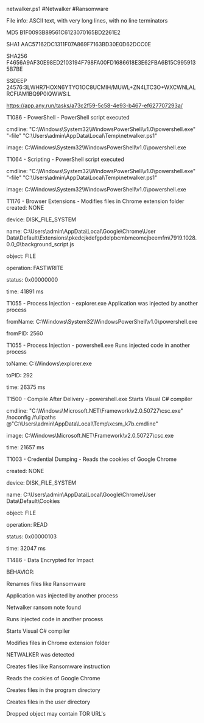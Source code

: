netwalker.ps1
#Netwalker #Ransomware

File info: ASCII text, with very long lines, with no line terminators

MD5 
B1F0093B89561C6123070165BD2261E2

SHA1 
AAC57162DC1311F07A869F7163BD30E0D62DCC0E

SHA256 
F4656A9AF30E98ED2103194F798FA00FD1686618E3E62FBA6B15C9959135B7BE

SSDEEP 
24576:3LWHR7HOXN6YTYO1OC8UCMIH/MUWL+ZN4LTC3O+WXCWNLALRCFIAM1BQ9P0IQWWS:L

https://app.any.run/tasks/a73c2f59-5c58-4e93-b467-ef627707293a/

T1086 - PowerShell - PowerShell script executed

cmdline: "C:\Windows\System32\WindowsPowerShell\v1.0\powershell.exe" "-file" "C:\Users\admin\AppData\Local\Temp\netwalker.ps1"

image: C:\Windows\System32\WindowsPowerShell\v1.0\powershell.exe


T1064 - Scripting -  PowerShell script executed

cmdline: "C:\Windows\System32\WindowsPowerShell\v1.0\powershell.exe" "-file" "C:\Users\admin\AppData\Local\Temp\netwalker.ps1"

image: C:\Windows\System32\WindowsPowerShell\v1.0\powershell.exe


T1176 - Browser Extensions - Modifies files in Chrome extension folder
created: NONE

device: DISK_FILE_SYSTEM

name: C:\Users\admin\AppData\Local\Google\Chrome\User Data\Default\Extensions\pkedcjkdefgpdelpbcmbmeomcjbeemfm\7919.1028.0.0_0\background_script.js

object: FILE

operation: FASTWRITE

status: 0x00000000

time: 41891 ms


T1055 - Process Injection - explorer.exe Application was injected by another process

fromName: C:\Windows\System32\WindowsPowerShell\v1.0\powershell.exe

fromPID: 2560


T1055 - Process Injection - powershell.exe Runs injected code in another process

toName: C:\Windows\explorer.exe

toPID: 292

time: 26375 ms

T1500 -  Compile After Delivery - powershell.exe Starts Visual C# compiler

cmdline: "C:\Windows\Microsoft.NET\Framework\v2.0.50727\csc.exe" /noconfig /fullpaths @"C:\Users\admin\AppData\Local\Temp\xcsm_k7b.cmdline"

image: C:\Windows\Microsoft.NET\Framework\v2.0.50727\csc.exe

time: 21657 ms


T1003 - Credential Dumping - Reads the cookies of Google Chrome

created: NONE

device: DISK_FILE_SYSTEM

name: C:\Users\admin\AppData\Local\Google\Chrome\User Data\Default\Cookies

object: FILE

operation: READ

status: 0x00000103

time: 32047 ms


T1486 - Data Encrypted for Impact 



BEHAVIOR:



Renames files like Ransomware

Application was injected by another process

Netwalker ransom note found

Runs injected code in another process

Starts Visual C# compiler

Modifies files in Chrome extension folder

NETWALKER was detected

Creates files like Ransomware instruction

Reads the cookies of Google Chrome

Creates files in the program directory

Creates files in the user directory

Dropped object may contain TOR URL's
